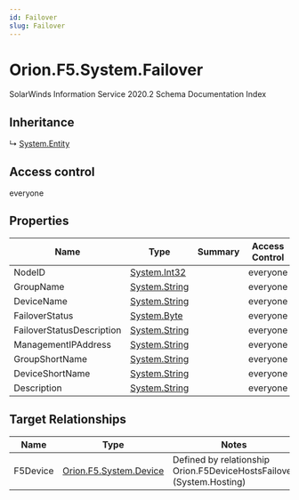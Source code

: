 ```yaml
---
id: Failover
slug: Failover
---
```


# Orion.F5.System.Failover

SolarWinds Information Service 2020.2 Schema Documentation Index

## Inheritance

↳ [System.Entity](./../System/Entity)

## Access control

everyone

## Properties

| Name | Type | Summary | Access Control |
| ------ | ------ | ------ | ------ |
| NodeID | [System.Int32](https://docs.microsoft.com/en-us/dotnet/api/system.int32) |  | everyone |
| GroupName | [System.String](https://docs.microsoft.com/en-us/dotnet/api/system.string) |  | everyone |
| DeviceName | [System.String](https://docs.microsoft.com/en-us/dotnet/api/system.string) |  | everyone |
| FailoverStatus | [System.Byte](https://docs.microsoft.com/en-us/dotnet/api/system.byte) |  | everyone |
| FailoverStatusDescription | [System.String](https://docs.microsoft.com/en-us/dotnet/api/system.string) |  | everyone |
| ManagementIPAddress | [System.String](https://docs.microsoft.com/en-us/dotnet/api/system.string) |  | everyone |
| GroupShortName | [System.String](https://docs.microsoft.com/en-us/dotnet/api/system.string) |  | everyone |
| DeviceShortName | [System.String](https://docs.microsoft.com/en-us/dotnet/api/system.string) |  | everyone |
| Description | [System.String](https://docs.microsoft.com/en-us/dotnet/api/system.string) |  | everyone |

## Target Relationships

| Name | Type | Notes |
| ------ | ------ | ------ |
| F5Device | [Orion.F5.System.Device](./../Orion.F5.System/Device) | Defined by relationship Orion.F5DeviceHostsFailover (System.Hosting) |

